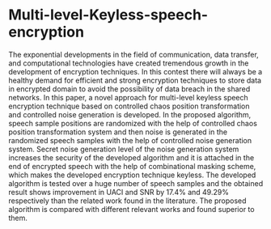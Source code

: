 # Multi-level-Keyless-speech-encryption
The exponential developments in the field of communication, data transfer, and computational technologies have created tremendous growth in the development of encryption techniques. In this contest there will always be a healthy demand for efficient and strong encryption techniques to store data in encrypted domain to avoid the possibility of data breach in the shared networks. In this paper, a novel approach for multi-level keyless speech encryption technique based on controlled chaos position transformation and controlled noise generation is developed. In the proposed algorithm, speech sample positions are randomized with the help of controlled chaos position transformation system and then noise is generated in the randomized speech samples with the help of controlled noise generation system. Secret noise generation level of the noise generation system increases the security of the developed algorithm and it is attached in the end of encrypted speech with the help of combinational masking scheme, which makes the developed encryption technique keyless. The developed algorithm is tested over a huge number of speech samples and the obtained result shows improvement in UACI and SNR by 17.4% and 49.29% respectively than the related work found in the literature. The proposed algorithm is compared with different relevant works and found superior to them.
